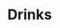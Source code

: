 ---
title: "Drinks"
type: event
day: sunday
start: 17:00
duration: 1h0m
width: 2
location: Aula - Canteen
people: all
---